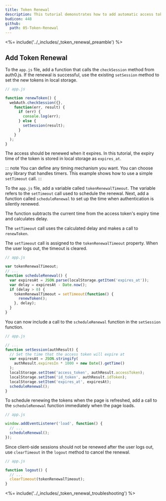 ```yaml
---
title: Token Renewal
description: This tutorial demonstrates how to add automatic access token renewal to an application with Auth0
budicon: 448
github:
  path: 05-Token-Renewal
---
```

<%= include('../_includes/_token_renewal_preamble') %>

## Add Token Renewal

To the `app.js` file, add a function that calls the `checkSession` method from auth0.js. If the renewal is successful, use the existing `setSession` method to set the new tokens in local storage.

```js
// app.js

function renewToken() {
  webAuth.checkSession({},
    function(err, result) {
      if (err) {
        console.log(err);
      } else {
        setSession(result);
      }
    }
  );
}
```

The access should be renewed when it expires. In this tutorial, the expiry time of the token is stored in local storage as `expires_at`. 

::: note
You can define any timing mechanism you want. You can choose any library that handles timers. This example shows how to use a simple `setTimeout` call. 
:::

To the `app.js` file, add a variable called `tokenRenewalTimeout`. The variable refers to the `setTimeout` call used to schedule the renewal. Next, add a function called `scheduleRenewal` to set up the time when authentication is silently renewed.

The function subtracts the current time from the access token's expiry time and calculates delay. 

The `setTimeout` call uses the calculated delay and makes a call to `renewToken`. 

The `setTimeout` call is assigned to the `tokenRenewalTimeout` property. When the user logs out, the timeout is cleared. 

```js
// app.js

var tokenRenewalTimeout;
// ...
function scheduleRenewal() {
  var expiresAt = JSON.parse(localStorage.getItem('expires_at'));
  var delay = expiresAt - Date.now();
  if (delay > 0) {
    tokenRenewalTimeout = setTimeout(function() {
      renewToken();
    }, delay);
  }
}
```

You can now include a call to the `scheduleRenewal` function in the `setSession` function.

```js
// app.js

// ...
function setSession(authResult) {
  // Set the time that the access token will expire at
  var expiresAt = JSON.stringify(
    authResult.expiresIn * 1000 + new Date().getTime()
  );
  localStorage.setItem('access_token', authResult.accessToken);
  localStorage.setItem('id_token', authResult.idToken);
  localStorage.setItem('expires_at', expiresAt);
  scheduleRenewal();
}
```

To schedule renewing the tokens when the page is refreshed, add a call to the `scheduleRenewal` function immediately when the page loads.

```js
// app.js

window.addEventListener('load', function() {
  // ...
  scheduleRenewal();
});
```

Since client-side sessions should not be renewed after the user logs out, use `clearTimeout` in the `logout` method to cancel the renewal.

```js
// app.js

function logout() {
  // ...
  clearTimeout(tokenRenewalTimeout);
}
```

<%= include('../_includes/_token_renewal_troubleshooting') %>